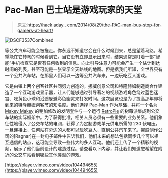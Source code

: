 # Pac-Man 巴士站是游戏玩家的天堂

> 原文:[https://hack aday . com/2014/08/29/the-PAC-man-bus-stop-for-gamers-at-heart/](https://hackaday.com/2014/08/29/the-pac-man-bus-stop-for-gamers-at-heart/)

![DSCF3537Combined](../Images/980983712b2b9fbc74a96494f591c22c.png)

等公共汽车可能会被拖走。你永远不知道它会在什么时候到来，总是望着马路，希望能在它转弯的时候看到它。当它没有立即显示出来时，结果通常是盯着一部“智能”手机检查它是否有任何收到的信息。向上引导注意力可能会产生一个估计到达时间的列表，甚至可能是一张显示全天路线的地图。但是据我们所知，全世界只有一个公共汽车站，在那里人们可以一边等公共汽车来，一边玩吃豆人游戏。

它是由镇上两个创客社区共同努力创造的。挪威创意公司和特隆赫姆制造商合作建造了一个互动游戏显示器，让人们能够通过引导著名的视频游戏角色绕过蓝色迷宫、吃黄色小球和沿途躲避彩色幽灵来打发时间。这次展览也是为了提高那年即将到来的[特隆赫姆创客节](http://www.trondheimmakerfaire.no/en/)的知名度。他们选择 Pac-Man 作为基础，并将一个名为 [Makey Makey](http://www.makeymakey.com/) 的稍加修改的发明套件与一个运行 [RetroPie](http://blog.petrockblock.com/retropie/) 的树莓派集成到公交车站的实际框架中。为了获得批准，相关人员必须有一些重要的业务关系。他们象征性地侵入了公交车站的电网，获得了为定制游戏单元供电所需的 230 伏电压。一旦连接上，任何站在旁边的人都可以玩吃豆人，直到公共汽车来了。挪威创作公司的[Ragnar]在一封电子邮件中告诉我们，他们未来的想法包括同步几个可以相互通信的站点，这可能会导致一些伟大的多人互动。他们还上传了一个精彩的视频，展示了他们当前设计的建造过程。请查看以下内容，并让我们知道您希望在附近的公交车站看到哪些其他类型的游戏。

[https://player.vimeo.com/video/104494655](https://player.vimeo.com/video/104494655)